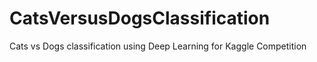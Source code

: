 # CatsVersusDogsClassification
Cats vs Dogs classification using Deep Learning for Kaggle Competition
